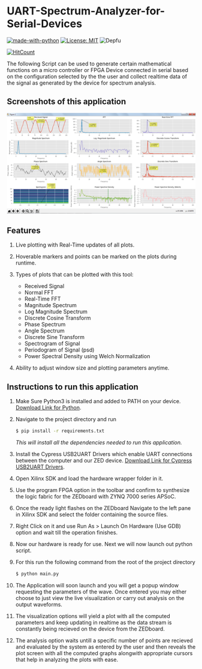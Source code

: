 # UART-Spectrum-Analyzer-for-Serial-Devices

[![made-with-python](https://img.shields.io/badge/Made%20with-Python-yellow.svg?style=for-the-badge&logo=python)](https://python.org/)
[![License: MIT](https://img.shields.io/badge/License-MIT-orange.svg?style=for-the-badge)](https://opensource.org/licenses/MIT)
![Depfu](https://img.shields.io/depfu/dwij2812/UART-Spectrum-Analyzer-for-Serial-Devices.svg?style=for-the-badge)

[![HitCount](http://hits.dwyl.io/dwij2812/UART-Spectrum-Analyzer-for-Serial-Devices.svg)](http://hits.dwyl.io/dwij2812/UART-Spectrum-Analyzer-for-Serial-Devices)


The following Script can be used to generate certain mathematical functions on a micro controller or FPGA Device connected in serial based on the configuration selected by the the user and collect realtime data of the signal as generated by the device for spectrum analysis.

## Screenshots of this application
![alt text](https://raw.githubusercontent.com/dwij2812/UART-Spectrum-Analyzer-for-Serial-Devices/master/UART-Spectrum-Analyzer-screenshot.png?token=AG5WKBRI6NJFK445S7S6KFS47EX5A "A view of the UART-Spectrum-Analyzer Application running with realtime data from ZEDBoard")

## Features
1. Live plotting with Real-Time updates of all plots.
2. Hoverable markers and points can be marked on the plots during runtime.
3. Types of plots that can be plotted with this tool:
    - Received Signal
    - Normal FFT
    - Real-Time FFT
    - Magnitude Spectrum
    - Log Magnitude Spectrum
    - Discrete Cosine Transform
    - Phase Spectrum
    - Angle Spectrum
    - Discrete Sine Transform
    - Spectrogram of Signal
    - Periodogram of Signal (psd)
    - Power Spectral Density using Welch Normalization
        
4. Ability to adjust window size and plotting parameters anytime.

## Instructions to run this application
1. Make Sure Python3 is installed and added to PATH on your device. [Download Link for Python](https://www.python.org/downloads/).
2. Navigate to the project directory and run
    ```bash
    $ pip install -r requirements.txt
    ```
    *This will install all the dependencies needed to run this application.*

3. Install the Cypress USB2UART Drivers which enable UART connections between the computer and our ZED device. [Download Link for Cypress USB2UART Drivers](https://www.cypress.com/documentation/software-and-drivers/microsoft-certified-usb-uart-driver).
4. Open Xilinx SDK and load the hardware wrapper folder in it.
5. Use the program FPGA option in the toolbar and confirm to synthesize the logic fabric for the ZEDboard with ZYNQ 7000 series APSoC.
6. Once the ready light flashes on the ZEDboard Navigate to the left pane in Xilinx SDK and select the folder containing the source files.
7. Right Click on it and use Run As > Launch On Hardware (Use GDB) option and wait till the operation finishes.
8. Now our hardware is ready for use. Next we will now launch out python script.
9. For this run the following command from the root of the project directory
    ```bash
    $ python main.py
    ```
10. The Application will soon launch and you will get a popup window requesting the parameters of the wave. Once entered you may either choose to just view the live visualization or carry out analysis on the output waveforms.
11. The visualization options will yield a plot with all the computed parameters and keep updating in realtime as the data stream is constantly being recieved on the device from the ZEDboard.
12. The analysis option waits untill a specific number of points are recieved and evaluated by the system as entered by the user and then reveals the plot screen with all the computed graphs alongwith appropriate cursors that help in analyzing the plots with ease.
